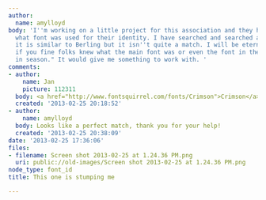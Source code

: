 ```yaml
---
author:
  name: amylloyd
body: 'I''m working on a little project for this association and they have no idea
  what font was used for their identity. I have searched and searched and found that
  it is similar to Berling but it isn''t quite a match. I will be eternally grateful
  if you fine folks knew what the main font was or even the font in the tagline "always
  in season." It would give me something to work with. '
comments:
- author:
    name: Jan
    picture: 112311
  body: <a href="http://www.fontsquirrel.com/fonts/Crimson">Crimson</a>.
  created: '2013-02-25 20:18:52'
- author:
    name: amylloyd
  body: Looks like a perfect match, thank you for your help!
  created: '2013-02-25 20:38:09'
date: '2013-02-25 17:36:06'
files:
- filename: Screen shot 2013-02-25 at 1.24.36 PM.png
  uri: public://old-images/Screen shot 2013-02-25 at 1.24.36 PM.png
node_type: font_id
title: This one is stumping me

---
```

